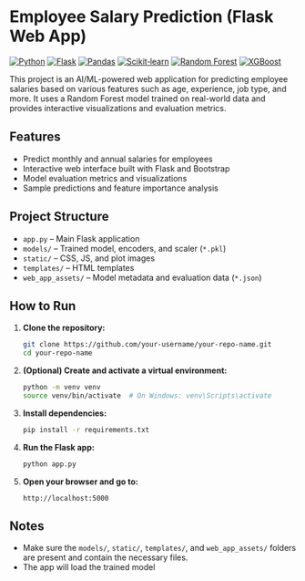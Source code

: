 # Employee Salary Prediction (Flask Web App)
[![Python](https://img.shields.io/badge/Python-3.11-3776AB?style=for-the-badge&logo=python)](https://www.python.org/)
[![Flask](https://img.shields.io/badge/Flask-2.3-000000?style=for-the-badge&logo=flask)](https://flask.palletsprojects.com/)
[![Pandas](https://img.shields.io/badge/Pandas-1.5-150458?style=for-the-badge&logo=pandas)](https://pandas.pydata.org/)
[![Scikit‑learn](https://img.shields.io/badge/scikit--learn-1.3-F7931E?style=for-the-badge&logo=scikit-learn)](https://scikit-learn.org/)
[![Random Forest](https://img.shields.io/badge/Random%20Forest-v1.0-green)](https://www.randomforest.se/en/)
[![XGBoost](https://img.shields.io/badge/XGBoost-1.7-00639C?style=for-the-badge&logo=xgboost)](https://xgboost.ai/)

This project is an AI/ML-powered web application for predicting employee salaries based on various features such as age, experience, job type, and more. It uses a Random Forest model trained on real-world data and provides interactive visualizations and evaluation metrics.

## Features

- Predict monthly and annual salaries for employees
- Interactive web interface built with Flask and Bootstrap
- Model evaluation metrics and visualizations
- Sample predictions and feature importance analysis

## Project Structure

- `app.py` – Main Flask application
- `models/` – Trained model, encoders, and scaler (`*.pkl`)
- `static/` – CSS, JS, and plot images
- `templates/` – HTML templates
- `web_app_assets/` – Model metadata and evaluation data (`*.json`)

## How to Run

1. **Clone the repository:**
   ```sh
   git clone https://github.com/your-username/your-repo-name.git
   cd your-repo-name
   ```

2. **(Optional) Create and activate a virtual environment:**
   ```sh
   python -m venv venv
   source venv/bin/activate  # On Windows: venv\Scripts\activate
   ```

3. **Install dependencies:**
   ```sh
   pip install -r requirements.txt
   ```

4. **Run the Flask app:**
   ```sh
   python app.py
   ```

5. **Open your browser and go to:**
   ```
   http://localhost:5000
   ```

## Notes

- Make sure the `models/`, `static/`, `templates/`, and `web_app_assets/` folders are present and contain the necessary files.
- The app will load the trained model
